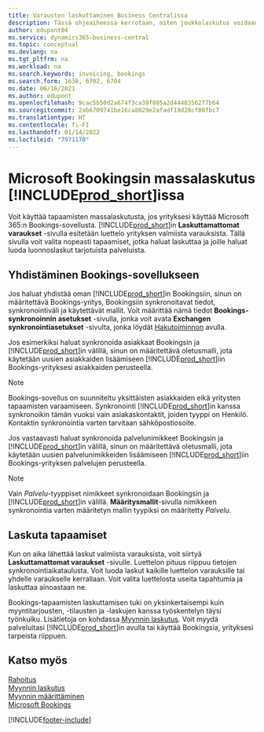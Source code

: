 ```yaml
---
title: Varausten laskuttaminen Business Centralissa
description: Tässä ohjeaiheessa kerrotaan, miten joukkolaskutus voidaan suorittaa Microsoft Bookingsista Business Centralissa.
author: edupont04
ms.service: dynamics365-business-central
ms.topic: conceptual
ms.devlang: na
ms.tgt_pltfrm: na
ms.workload: na
ms.search.keywords: invoicing, bookings
ms.search.form: 1638, 6702, 6704
ms.date: 06/16/2021
ms.author: edupont
ms.openlocfilehash: 9cac5b50d2a674f3ca39f085a2d4448356277b64
ms.sourcegitcommit: 2ab6709741be16ca8029e2afadf19d28cf00fbc7
ms.translationtype: HT
ms.contentlocale: fi-FI
ms.lasthandoff: 01/14/2022
ms.locfileid: "7971170"
---
```

# <a name="bulk-invoicing-for-microsoft-bookings-in-prod_short"></a>Microsoft Bookingsin massalaskutus [!INCLUDE[prod_short](includes/prod_short.md)]issa

Voit käyttää tapaamisten massalaskutusta, jos yrityksesi käyttää Microsoft 365:n Bookings-sovellusta. [!INCLUDE[prod_short](includes/prod_short.md)]in **Laskuttamattomat varaukset** -sivulla esitetään luettelo yrityksen valmiista varauksista. Tällä sivulla voit valita nopeasti tapaamiset, jotka haluat laskuttaa ja joille haluat luoda luonnoslaskut tarjotuista palveluista.  

## <a name="connect-to-bookings"></a>Yhdistäminen Bookings-sovellukseen

Jos haluat yhdistää oman [!INCLUDE[prod_short](includes/prod_short.md)]in Bookingsiin, sinun on määritettävä Bookings-yritys, Bookingsiin synkronoitavat tiedot, synkronointiväli ja käytettävät mallit. Voit määrittää nämä tiedot **Bookings-synkronoinnin asetukset** -sivulla, jonka voit avata **Exchangen synkronointiasetukset** -sivulta, jonka löydät [Hakutoiminnon](ui-search.md) avulla.  

Jos esimerkiksi haluat synkronoida asiakkaat Bookingsin ja [!INCLUDE[prod_short](includes/prod_short.md)]in välillä, sinun on määritettävä oletusmalli, jota käytetään uusien asiakkaiden lisäämiseen [!INCLUDE[prod_short](includes/prod_short.md)]iin Bookings-yrityksesi asiakkaiden perusteella.  

> [!NOTE]
> Bookings-sovellus on suunniteltu yksittäisten asiakkaiden eikä yritysten tapaamisten varaamiseen. Synkronointi [!INCLUDE[prod_short](includes/prod_short.md)]in kanssa synkronoikin tämän vuoksi vain asiakaskontaktit, joiden tyyppi on Henkilö. Kontaktin synkronointia varten tarvitaan sähköpostiosoite.  

Jos vastaavasti haluat synkronoida palvelunimikkeet Bookingsin ja [!INCLUDE[prod_short](includes/prod_short.md)]in välillä, sinun on määritettävä oletusmalli, jota käytetään uusien palvelunimikkeiden lisäämiseen [!INCLUDE[prod_short](includes/prod_short.md)]iin Bookings-yrityksen palvelujen perusteella.  

> [!NOTE]
> Vain *Palvelu*-tyyppiset nimikkeet synkronoidaan Bookingsin ja [!INCLUDE[prod_short](includes/prod_short.md)]in välillä. **Määritysmallit**-sivulla nimikkeen synkronointia varten määritetyn mallin tyypiksi on määritetty *Palvelu*.

## <a name="invoice-appointments"></a>Laskuta tapaamiset

Kun on aika lähettää laskut valmiista varauksista, voit siirtyä **Laskuttamattomat varaukset** -sivulle. Luettelon pituus riippuu tietojen synkronointiaikataulusta. Voit luoda laskut kaikille luettelon varauksille tai yhdelle varaukselle kerrallaan. Voit valita luettelosta useita tapahtumia ja laskuttaa ainoastaan ne.  

Bookings-tapaamisten laskuttamisen tuki on yksinkertaisempi kuin myyntitarjousten, -tilausten ja -laskujen kanssa työskentelyn täysi työnkulku. Lisätietoja on kohdassa [Myynnin laskutus](sales-how-invoice-sales.md). Voit myydä palveluitasi [!INCLUDE[prod_short](includes/prod_short.md)]in avulla tai käyttää Bookingsia, yrityksesi tarpeista riippuen.  

## <a name="see-also"></a>Katso myös

[Rahoitus](finance.md)  
[Myynnin laskutus](sales-how-invoice-sales.md)  
[Myynnin määrittäminen](sales-setup-sales.md)  
[Microsoft Bookings](https://products.office.com/business/scheduling-and-booking-app)  


[!INCLUDE[footer-include](includes/footer-banner.md)]